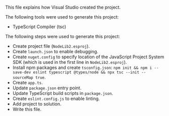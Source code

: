 This file explains how Visual Studio created the project.

The following tools were used to generate this project:
- TypeScript Compiler (tsc)

The following steps were used to generate this project:
- Create project file (`NodeLib2.esproj`).
- Create `launch.json` to enable debugging.
- Create `nuget.config` to specify location of the JavaScript Project System SDK (which is used in the first line in `NodeLib2.esproj`).
- Install npm packages and create `tsconfig.json`: `npm init && npm i --save-dev eslint typescript @types/node && npx tsc --init --sourceMap true`.
- Create `app.ts`.
- Update `package.json` entry point.
- Update TypeScript build scripts in `package.json`.
- Create `eslint.config.js` to enable linting.
- Add project to solution.
- Write this file.
